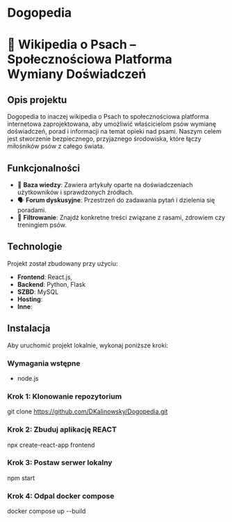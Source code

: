 # Dogopedia
# 🐾 Wikipedia o Psach – Społecznościowa Platforma Wymiany Doświadczeń

## Opis projektu
Dogopedia to inaczej wikipedia o Psach to społecznościowa platforma internetowa zaprojektowana, aby umożliwić właścicielom psów wymianę doświadczeń, porad i informacji na temat opieki nad psami. Naszym celem jest stworzenie bezpiecznego, przyjaznego środowiska, które łączy miłośników psów z całego świata.

## Funkcjonalności
- 🌟 **Baza wiedzy**: Zawiera artykuły oparte na doświadczeniach użytkowników i sprawdzonych źródłach.
- 🗣️ **Forum dyskusyjne**: Przestrzeń do zadawania pytań i dzielenia się poradami.
- 🔎 **Filtrowanie**: Znajdź konkretne treści związane z rasami, zdrowiem czy treningiem psów.

## Technologie
Projekt został zbudowany przy użyciu:
- **Frontend**: React.js,
- **Backend**: Python, Flask
- **SZBD**: MySQL
- **Hosting**: 
- **Inne**: 

## Instalacja
Aby uruchomić projekt lokalnie, wykonaj poniższe kroki:

### Wymagania wstępne
- node.js

### Krok 1: Klonowanie repozytorium
git clone https://github.com/DKalinowsky/Dogopedia.git

### Krok 2: Zbuduj aplikację REACT
npx create-react-app frontend

### Krok 3: Postaw serwer lokalny
npm start

### Krok 4: Odpal docker compose
docker compose up --build